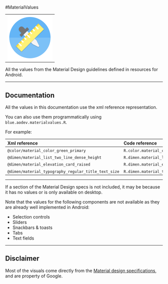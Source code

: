 #MaterialValues

|       |
| :---: |
| ![Logo](images/logo.png) |

All the values from the Material Design guidelines defined in resources for Android.

---

## Documentation

All the values in this documentation use the xml reference representation.

You can also use them programmatically using `blue.aodev.materialvalues.R`.

For example:

| Xml reference | Code reference |
| :--- | :--- |
| `@color/material_color_green_primary`                | `R.color.material_color_green_primary`
| `@dimen/material_list_two_line_dense_height`         | `R.dimen.material_list_two_line_dense_height`
| `@dimen/material_elevation_card_raised`              | `R.dimen.material_elevation_card_raised`
| `@dimen/material_typography_regular_title_text_size` | `R.dimen.material_typography_regular_title_text_size`


---

If a section of the Material Design specs is not included, it may be because it has no values or is only available on desktop.

Note that the values for the following components are not available as they are already well implemented in Android:
- Selection controls
- Sliders
- Snackbars & toasts
- Tabs
- Text fields

---

## Disclaimer

Most of the visuals come directly from the [Material design specifications](https://material.google.com), and are property of Google.

